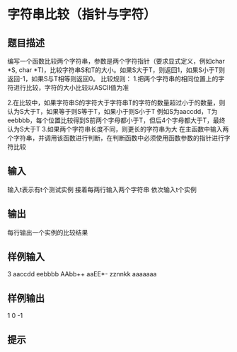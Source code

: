  # 字符串比较（指针与字符） ## 题目描述 编写一个函数比较两个字符串，参数是两个字符指针（要求显式定义，例如char *S, char *T)，比较字符串S和T的大小。如果S大于T，则返回1，如果S小于T则返回-1，如果S与T相等则返回0。 比较规则： 1.把两个字符串的相同位置上的字符进行比较，字符的大小比较以ASCII值为准  2.在比较中，如果字符串S的字符大于字符串T的字符的数量超过小于的数量，则认为S大于T，如果等于则S等于T，如果小于则S小于T 例如S为aaccdd，T为eebbbb，每个位置比较得到S前两个字母都小于T，但后4个字母都大于T，最终认为S大于T 3.如果两个字符串长度不同，则更长的字符串为大 在主函数中输入两个字符串，并调用该函数进行判断，在判断函数中必须使用函数参数的指针进行字符比较  ## 输入 输入t表示有t个测试实例 接着每两行输入两个字符串 依次输入t个实例  ## 输出 每行输出一个实例的比较结果   ## 样例输入 3 aaccdd eebbbb AAbb++ aaEE*- zznnkk aaaaaaa ## 样例输出 1 0 -1 ## 提示 